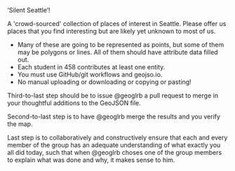 ‘Silent Seattle’!

A 'crowd-sourced' collection of places of interest in Seattle. Please offer us places that you find interesting but are likely yet unknown to most of us.

* Many of these are going to be represented as points, but some of them may be polygons or lines. All of them should have attribute data filled out.
* Each student in 458 contributes at least one entity.
* You must use GitHub/git workflows and geojso.io.
* No manual uploading or downloading or copying or pasting!

Third-to-last step should be to issue @geoglrb a pull request to merge in your thoughtful additions to the GeoJSON file.

Second-to-last step is to have @geoglrb merge the results and you verify the map.

Last step is to collaboratively and constructively ensure that each and every member of the group has an adequate understanding of what exactly you all did today, such that when @geoglrb choses one of the group members to explain what was done and why, it makes sense to him.
